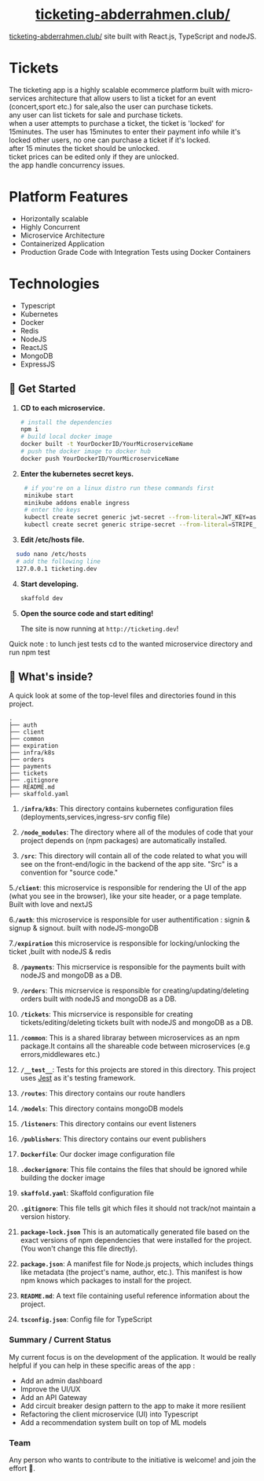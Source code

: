 <h1 align="center"><a href="http://www.ticketing-abderrahmen.club/">ticketing-abderrahmen.club/</a></h1>

<p align="center">
  <a href="http://www.ticketing-abderrahmen.club/">ticketing-abderrahmen.club/</a> site built with React.js, TypeScript and nodeJS.
</p>


# Tickets
The ticketing app is a highly scalable ecommerce platform built with micro-services architecture that allow users to list a ticket for an event (concert,sport etc.) for sale,also the user can purchase tickets.<br/>
any user can list tickets for sale and purchase tickets.<br/>
when a user attempts to purchase a ticket, the ticket is 'locked' for 15minutes. The user has 15minutes to enter their payment info
while it's locked other users,
no one can purchase a ticket if it's locked.<br/>
after 15 minutes the ticket should be unlocked.<br/>
ticket prices can be edited only if they are unlocked.<br/>
the app handle concurrency issues.<br/>

# Platform Features

 - Horizontally scalable
 - Highly Concurrent
 - Microservice Architecture
 - Containerized Application
 - Production Grade Code with Integration Tests using Docker Containers
 
 # Technologies
 
 - Typescript
 - Kubernetes
 - Docker
 - Redis
 - NodeJS
 - ReactJS
 - MongoDB
 - ExpressJS


## 🚀 Get Started

1. **CD to each microservice.**

   ```bash
   # install the dependencies
   npm i
   # build local docker image 
   docker built -t YourDockerID/YourMicroserviceName
   # push the docker image to docker hub
   docker push YourDockerID/YourMicroserviceName
   ```
2. **Enter the kubernetes secret keys.**
   ```bash
    # if you're on a linux distro run these commands first
    minikube start
    minikube addons enable ingress
    # enter the keys
    kubectl create secret generic jwt-secret --from-literal=JWT_KEY=asdf
    kubectl create secret generic stripe-secret --from-literal=STRIPE_KEY=your private stripe api key

   ```

3. **Edit /etc/hosts file.**
  ```bash
    sudo nano /etc/hosts
    # add the following line
    127.0.0.1 ticketing.dev
  ```

4. **Start developing.**

   ```bash
   skaffold dev
   ```

5. **Open the source code and start editing!**

   The site is now running at `http://ticketing.dev`!
   
Quick note : to lunch jest tests cd to the wanted microservice directory and run npm test   

## 🧐 What's inside?

A quick look at some of the top-level files and directories found in this project.

```console
.
├── auth
├── client
├── common
├── expiration
├── infra/k8s
├── orders
├── payments
├── tickets
├── .gitignore
├── README.md
├── skaffold.yaml
```

1. **`/infra/k8s`**: This directory contains kubernetes configuration files (deployments,services,ingress-srv config file)

2. **`/node_modules`**: The directory where all of the modules of code that your project depends on (npm packages) are automatically installed.

3. **`/src`**: This directory will contain all of the code related to what you will see on the front-end/logic in the backend of the app site. "Src" is a convention for "source code."

5.**`/client`**: this microservice is responsible for rendering the UI of the app (what you see in the browser), like your site header, or a page template. Built     with love and nextJS

6.**`/auth`**: this microservice is responsible for user authentification : signin & signup & signout. built with nodeJS-mongoDB

7.**`/expiration`** this microservice is responsible for locking/unlocking the ticket ,built with nodeJS & redis 

8. **`/payments`**: This micrservice is responsible for the payments built with nodeJS and mongoDB as a DB.

9. **`/orders`**: This micrservice is responsible for creating/updating/deleting orders built with nodeJS and mongoDB as a DB.

10. **`/tickets`**: This micrservice is responsible for creating tickets/editing/deleting tickets built with nodeJS and mongoDB as a DB.
11. **`/common`**: This is a shared libraray between microservices as an npm package.It contains all the shareable code between microservices (e.g errors,middlewares etc.)

12. **`/__test__`**: Tests for this projects are stored in this directory. This project uses [Jest]("https://jestjs.io/) as it's testing framework.

13. **`/routes`**: This directory contains our route handlers

14. **`/models`**: This directory contains mongoDB models

15. **`/listeners`**: This directory contains our event listeners 

16. **`/publishers`**: This directory contains our event publishers 

17. **`Dockerfile`**: Our docker image configuration file 

18. **`.dockerignore`**: This file contains the files that should be ignored while building the docker image

19. **`skaffold.yaml`**: Skaffold configuration file 

20. **`.gitignore`**: This file tells git which files it should not track/not maintain a version history.

21. **`package-lock.json`** This is an automatically generated file based on the exact versions of  npm dependencies that were installed for the project. (You won't change this file directly).

22. **`package.json`**: A manifest file for Node.js projects, which includes things like metadata (the project's name, author, etc.). This manifest is how npm knows which packages to install for the project.

23. **`README.md`**: A text file containing useful reference information about the project.

24. **`tsconfig.json`**: Config file for TypeScript
 


### Summary / Current Status

My current focus is on the development of the application. It would be really helpful if you can help in these specific areas of the app :<br/>
- Add an admin dashboard <br/>
- Improve the UI/UX <br/>
- Add an API Gateway <br/>
- Add circuit breaker design pattern to the app to make it more resilient <br/>
- Refactoring the client microservice (UI) into Typescript <br/>
- Add a recommendation system built on top of ML models <br/>


### Team

Any person who wants to contribute to the initiative is welcome! and join the effort 🙌.

